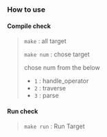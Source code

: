 ### How to use

#### Compile check
> ```make``` : all target
>
> ```make num``` : chose target
>
> chose num from the below
> * ```1``` : handle_operator
> * ```2``` : traverse
> * ```3``` : parse
>

#### Run check
> ```make run``` : Run Target
